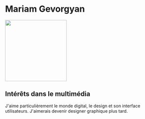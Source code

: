 <!DOCTYPE html>
<html lang="fr">
<head>
    <meta charset="UTF-8">
    <meta name="viewport" content="width=device-width, initial-scale=1.0">
</head>
<body>
    <h1>Mariam Gevorgyan</h1>
    <img src= "https://th.bing.com/th/id/OIP.7vcu2D3ZrgcvU5LVfzqRUQHaEK?w=306&h=180&c=7&r=0&o=5&pid=1.7" class= "mon-image">
    <style>
    .mon-image {
      height: 200px; /* Définit une hauteur de 200 pixels */
      }
    </style>
    <h2>Intérêts dans le multimédia</h2>
    <p>J'aime particulièrement le monde digital, le design et son interface utilisateurs. J'aimerais devenir designer graphique plus tard.</p>
</body>
</html>
